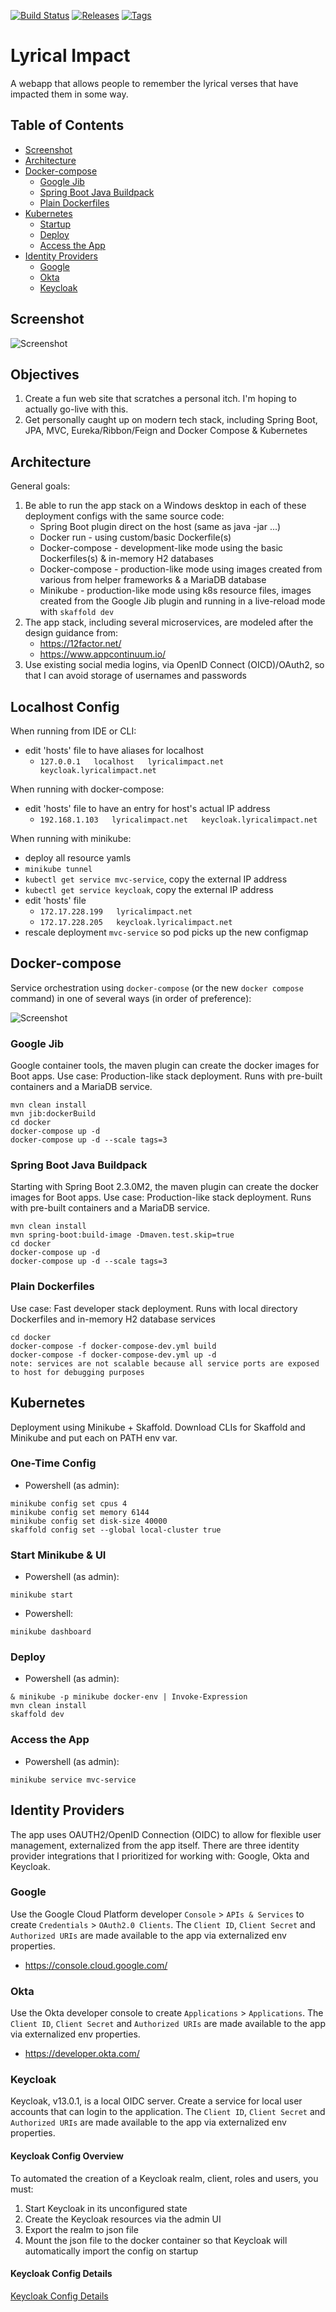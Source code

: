 [![Build Status](https://travis-ci.org/thecodebeneath/lyrical-impact.svg?branch=master)](https://travis-ci.org/thecodebeneath/lyrical-impact)
[![Releases](https://img.shields.io/github/release/thecodebeneath/lyrical-impact)](https://github.com/thecodebeneath/lyrical-impact/releases)
[![Tags](https://img.shields.io/github/v/tag/thecodebeneath/lyrical-impact)](https://github.com/thecodebeneath/lyrical-impact/tags)

# Lyrical Impact
A webapp that allows people to remember the lyrical verses that have impacted them in some way.

## Table of Contents
* [Screenshot](#screenshot)
* [Architecture](#architecture)
* [Docker-compose](#docker-compose)
  * [Google Jib](#google-jib)
  * [Spring Boot Java Buildpack](#spring-boot-java-buildpack)
  * [Plain Dockerfiles](#plain-dockerfiles)
* [Kubernetes](#kubernetes)
  * [Startup](#startup)
  * [Deploy](#deploy)
  * [Access the App](#access-the-app)
* [Identity Providers](#identity-providers)
  * [Google](#google)
  * [Okta](#okta)
  * [Keycloak](#keycloak)

## Screenshot
![Screenshot][1]

[1]: /images/screenshot.png

## Objectives
1. Create a fun web site that scratches a personal itch. I'm hoping to actually go-live with this.
2. Get personally caught up on modern tech stack, including Spring Boot, JPA, MVC, Eureka/Ribbon/Feign and Docker Compose & Kubernetes

## Architecture
General goals:
1. Be able to run the app stack on a Windows desktop in each of these deployment configs with the same source code:
   - Spring Boot plugin direct on the host (same as java -jar ...)
   - Docker run - using custom/basic Dockerfile(s)
   - Docker-compose - development-like mode using the basic Dockerfiles(s) & in-memory H2 databases
   - Docker-compose - production-like mode using images created from various from helper frameworks & a MariaDB database
   - Minikube - production-like mode using k8s resource files, images created from the Google Jib plugin and running in a live-reload mode with `skaffold dev`
2. The app stack, including several microservices, are modeled after the design guidance from:
   - https://12factor.net/
   - https://www.appcontinuum.io/
3. Use existing social media logins, via OpenID Connect (OICD)/OAuth2, so that I can avoid storage of usernames and passwords

## Localhost Config
When running from IDE or CLI:
- edit 'hosts' file to have aliases for localhost
  - `127.0.0.1   localhost   lyricalimpact.net   keycloak.lyricalimpact.net`

When running with docker-compose:
- edit 'hosts' file to have an entry for host's actual IP address
  - `192.168.1.103   lyricalimpact.net   keycloak.lyricalimpact.net`

When running with minikube:
- deploy all resource yamls
- `minikube tunnel`
- `kubectl get service mvc-service`, copy the external IP address
- `kubectl get service keycloak`, copy the external IP address
- edit 'hosts' file
  - `172.17.228.199   lyricalimpact.net`
  - `172.17.228.205   keycloak.lyricalimpact.net`
- rescale deployment `mvc-service` so pod picks up the new configmap

## Docker-compose
Service orchestration using `docker-compose` (or the new `docker compose` command) in one of several ways (in order of preference):

![Screenshot][2]

[2]: /docker/docker-compose.png

### Google Jib
Google container tools, the maven plugin can create the docker images for Boot apps.
Use case: Production-like stack deployment. Runs with pre-built containers and a MariaDB service.

```
mvn clean install
mvn jib:dockerBuild
cd docker
docker-compose up -d
docker-compose up -d --scale tags=3
```

### Spring Boot Java Buildpack
Starting with Spring Boot 2.3.0M2, the maven plugin can create the docker images for Boot apps.
Use case: Production-like stack deployment. Runs with pre-built containers and a MariaDB service.

```
mvn clean install
mvn spring-boot:build-image -Dmaven.test.skip=true
cd docker
docker-compose up -d
docker-compose up -d --scale tags=3
```

### Plain Dockerfiles
Use case: Fast developer stack deployment. Runs with local directory Dockerfiles and in-memory H2 database services

```
cd docker
docker-compose -f docker-compose-dev.yml build
docker-compose -f docker-compose-dev.yml up -d
note: services are not scalable because all service ports are exposed to host for debugging purposes
```

## Kubernetes
Deployment using Minikube + Skaffold. Download CLIs for Skaffold and Minikube and put each on PATH env var.

### One-Time Config
- Powershell (as admin):
```
minikube config set cpus 4
minikube config set memory 6144
minikube config set disk-size 40000
skaffold config set --global local-cluster true
```

### Start Minikube & UI
- Powershell (as admin):
```
minikube start
```

- Powershell:
```
minikube dashboard
```

### Deploy
- Powershell (as admin):
```
& minikube -p minikube docker-env | Invoke-Expression
mvn clean install
skaffold dev
```

### Access the App
- Powershell (as admin):
```
minikube service mvc-service
```

## Identity Providers
The app uses OAUTH2/OpenID Connection (OIDC) to allow for flexible user management, externalized from the app itself. There
are three identity provider integrations that I prioritized for working with: Google, Okta and Keycloak.

### Google
Use the Google Cloud Platform developer `Console` > `APIs & Services` to create `Credentials` > `OAuth2.0 Clients`. The 
`Client ID`, `Client Secret` and `Authorized URIs` are made available to the app via externalized env properties.

- https://console.cloud.google.com/

### Okta
Use the Okta developer console to create `Applications` > `Applications`. The 
`Client ID`, `Client Secret` and `Authorized URIs` are made available to the app via externalized env properties.

- https://developer.okta.com/

### Keycloak
Keycloak, v13.0.1, is a local OIDC server. Create a service for local user accounts that can login to the application.
The `Client ID`, `Client Secret` and `Authorized URIs` are made available to the app via externalized env properties.

#### Keycloak Config Overview
To automated the creation of a Keycloak realm, client, roles and users, you must:
1. Start Keycloak in its unconfigured state
2. Create the Keycloak resources via the admin UI
3. Export the realm to json file
4. Mount the json file to the docker container so that Keycloak will automatically import the config on startup

#### Keycloak Config Details
[Keycloak Config Details](manual-setup-docs#keycloak)
